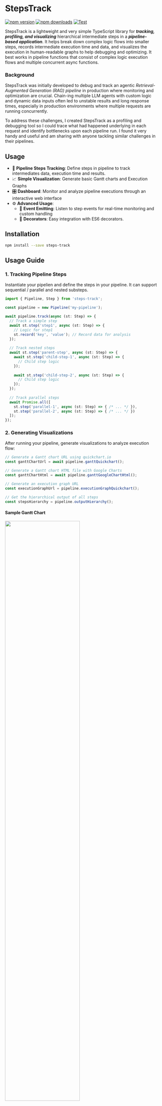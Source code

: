 # StepsTrack

[![npm version](https://badge.fury.io/js/steps-track.svg)](https://badge.fury.io/js/steps-track)
[![npm downloads](https://img.shields.io/npm/dt/steps-track.svg)](https://www.npmjs.com/package/steps-track)
[![Test](https://github.com/lokwkin/steps-track/actions/workflows/test.yml/badge.svg)](https://github.com/lokwkin/steps-track/actions/workflows/test.yml/badge.svg)

StepsTrack is a lightweight and very simple TypeScript library for ***tracking, profiling, and visualizing*** hierarchical intermediate steps in a ***pipeline-based application***. It helps break down complex logic flows into smaller steps, records intermediate execution time and data, and visualizes the execution in human-readable graphs to help debugging and optimizing. It best works in pipeline functions that consist of complex logic execution flows and multiple concurrent async functions.

### Background
StepsTrack was initially developed to debug and track an agentic *Retrieval-Augmented Generation (RAG) pipeline* in production where monitoring and optimization are crucial. Chain-ing multiple LLM agents with custom logic and dynamic data inputs often led to unstable results and long response times, especially in production environments where multiple requests are running concurrently.

To address these challenges, I created StepsTrack as a profiling and debugging tool so I could trace what had happened underlying in each request and identify bottlenecks upon each pipeline run. I found it very handy and useful and am sharing with anyone tackling similar challenges in their pipelines.


## Usage
- 👣 **Pipeline Steps Tracking**: Define steps in pipeline to track intermediates data, execution time and results.
- 📈 **Simple Visualization**: Generate basic Gantt charts and Execution Graphs
- 🎛️ **Dashboard**: Monitor and analyze pipeline executions through an interactive web interface
- ⚙️ **Advanced Usage**:
  - 📡 **Event Emitting**: Listen to step events for real-time monitoring and custom handling
  - 🎨 **Decorators**: Easy integration with ES6 decorators.

## Installation

```bash
npm install --save steps-track
```

## Usage Guide

### 1. Tracking Pipeline Steps

Instantiate your pipelien and define the steps in your pipeline. It can support sequential / parallel and nested substeps.

```typescript
import { Pipeline, Step } from 'steps-track';

const pipeline = new Pipeline('my-pipeline');

await pipeline.track(async (st: Step) => {
  // Track a simple step
  await st.step('step1', async (st: Step) => {
    // Logic for step1
    st.record('key', 'value'); // Record data for analysis
  });
  
  // Track nested steps
  await st.step('parent-step', async (st: Step) => {
    await st.step('child-step-1', async (st: Step) => {
      // Child step logic
    });
    
    await st.step('child-step-2', async (st: Step) => {
      // Child step logic
    });
  });
  
  // Track parallel steps
  await Promise.all([
    st.step('parallel-1', async (st: Step) => { /* ... */ }),
    st.step('parallel-2', async (st: Step) => { /* ... */ })
  ]);
});
```

### 2. Generating Visualizations

After running your pipeline, generate visualizations to analyze execution flow:

```typescript
// Generate a Gantt chart URL using quickchart.io
const ganttChartUrl = await pipeline.ganttQuickchart();

// Generate a Gantt chart HTML file with Google Charts
const ganttChartHtml = await pipeline.ganttGoogleChartHtml();

// Generate an execution graph URL
const executionGraphUrl = pipeline.executionGraphQuickchart();

// Get the hierarchical output of all steps
const stepsHierarchy = pipeline.outputHierarchy();
```

#### Sample Gantt Chart
<img src="./docs/gantt-chart.png" width="70%">

#### Sample Execution Graph
<img src="./docs/execution-graph.png" width="70%">

#### Sample Hierarchy Output
```json
{
    "name": "document-parse",
    "key": "document-parse",
    "time": { "startTs": 1739357985509, "endTs": 1739357990192, "timeUsageMs": 4683 },
    "records": {},
    "substeps": [
        {
            "name": "preprocess",
            "key": "document-pipeline.preprocess",
            "time": { "startTs": 1739357985711, "endTs": 1739357986713, "timeUsageMs": 1002 },
            "records": {
                "pageCount": 3
            },
            "result": [ "page_1_content", "page_2_content"],
            "substeps": []
        },
        {
            "name": "parsing",
            "key": "document-pipeline.parsing",
            "time": { "startTs": 1739357985711, "endTs": 1739357990192, "timeUsageMs": 4481 },
            "records": {},
            "substeps": [
                {
                    "name": "page_1",
                    "key": "document-pipeline.parsing.page_1",
                    "time": { "startTs": 1739357987214, "endTs": 1739357990192, "timeUsageMs": 2978 },
                    "records": {},
                    "result": "page_1_content",
                    "substeps": []
                },
                {
                    "name": "page_2",
                    "key": "document-pipeline.parsing.page_2",
                    "time": {
                        "startTs": 1739357987214, "endTs": 1739357989728, "timeUsageMs": 2514 },
                    "records": {},
                    "result": "page_2_content",
                    "substeps": []
                }
            ]
        },
        {
            "name": "sample-error",
            "key": "document-pipeline.sample-error",
            "time": { "startTs": 1739357990192, "endTs": 1739357990192, "timeUsageMs": 0},
            "records": {},
            "error": "Sample Error",
            "substeps": []
        }
    ]
}
```


### 3. Using the Dashboard

StepsTrack includes a dashboard for monitoring and analyzing pipeline executions. It provides:
- Detailed pipeline steps records and result inspection
- Real-time pipeline execution monitoring
- Gantt charts visualization of pipeline time usage.
- Steps execution statistics from multiple pipeline runs

```typescript
// Set up persistent storage for the dashboard
const pipeline = new Pipeline('my-pipeline', {
  autoSave: true,
  storageAdapter: new FileStorageAdapter('./steps-data')
});

```

To start the dashboard:

```bash
docker run -p 3000:3000 -v /path/to/data:/app/steps-data lokwkin/steps-track-dashboard
```

#### Detailed pipeline steps records and result inspection
<img src="./docs/dashboard-inspect-results.gif" width="70%">

#### Real-time pipeline execution monitoring
<img src="./docs/dashboard-run-history.gif" width="70%">
<img src="./docs/dashboard-real-time-steps.gif" width="70%">

#### Gantt charts visualization of pipeline time usage.
<img src="./docs/dashboard-gantt.gif" width="70%">

#### Steps execution stats from multiple pipeline runs
<img src="./docs/dashboard-stats.gif" width="70%">

### 4. Event Emitting and Advanced Usage

#### Event Handling

```typescript
const pipeline = new Pipeline('my-pipeline');

// Listen for step events
pipeline.on('step-start', (stepKey, stepMeta) => {
  console.log(`Step started: ${stepKey}`);
});

pipeline.on('step-record', (stepKey, key, data, stepMeta) => {
  console.log(`Step ${stepKey} recorded ${key}`);
});

pipeline.on('step-success', (stepKey, result, stepMeta) => {
  console.log(`Step ${stepKey} succeeded`);
});

pipeline.on('step-error', (stepKey, error, stepMeta) => {
  console.log(`Step ${stepKey} failed: ${error.message}`);
});

pipeline.on('step-complete', (stepKey, stepMeta) => {
  console.log(`Step ${stepKey} completed in ${stepMeta.time.timeUsageMs}ms`);
});
```

#### Advance Usages

For more detailed information, check out the [Basic Usage](./docs/basic-usage.md) and [Advanced Usage](./docs/advanced-usage.md) guides.

```


## Roadmap
- [X] Decorator support for easier integration.
- [X] Generate speed analysis stats from multiple runs.
- [X] Add Redis / File support for persistent data storage.
- [X] Dashboard to monitor execution logs and results.
- [X] Support real-time step exdcution monitoring.
- [X] Convert into mono-repo and split dashboard as independent dockerized module
- [X] Use GoogleChart / QuickChart instead of local chart.js generation
- [X] Enhance StepsTrack Monitoring Dashboard UI/UX
- [ ] Allow importing external logs into dashboard
- [ ] Optional LLM-extension that optimize for LLM response and usage tracking
- [ ] Use memory-store instead of storing nested steps class
- [ ] More robust file locking for FileStorageAdapter
- [ ] Python version of logger


## License
MIT © [lokwkin](https://github.com/lokwkin)
